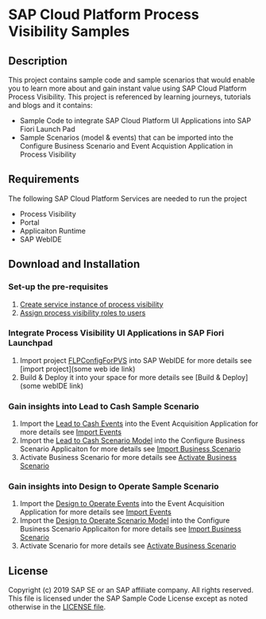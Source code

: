 # SAP Cloud Platform Process Visibility Samples

## Description
This project contains sample code and sample scenarios that would enable you to learn more about and gain instant value using SAP Cloud Platform Process Visibility. This project is referenced by learning journeys, tutorials and blogs and it contains:
* Sample Code to integrate SAP Cloud Platform UI Applications into SAP Fiori Launch Pad
* Sample Scenarios (model & events) that can be imported into the Configure Business Scenario and Event Acquistion Application in Process Visibility 


## Requirements
The following SAP Cloud Platform Services are needed to run the project
* Process Visibility
* Portal
* Applicaiton Runtime
* SAP WebIDE


## Download and Installation

### Set-up the pre-requisites
1. [Create service instance of process visibility](https://developers-qa.sap.com/tutorials/cp-cf-processvisibility-setup-serviceinstance.html)
2. [Assign process visibility roles to users](https://developers-qa.sap.com/tutorials/cp-cf-processvisibility-setup-assignroles.html)

### Integrate Process Visibility UI Applications in SAP Fiori Launchpad 
1. Import project [FLPConfigForPVS](/releases/download/1.0.0/FLPConfigForPVS.zip) into SAP WebIDE for more details see [import project](some web ide link)
2. Build & Deploy it into your space for more details see [Build & Deploy](some webIDE link)

### Gain insights into Lead to Cash Sample Scenario
1. Import the [Lead to Cash Events](/releases/download/1.0.0/LeadToCashEvents.json) into the Event Acquisition Application for more details see [Import Events](https://help.sap.com/viewer/62fd39fa3eae4046b23dba285e84bfd4/Cloud/en-US/f8f285104c6d497fb3df15e7fb415cec.html)
2. Import the [Lead to Cash Scenario Model](/releases/download/1.0.0/LeadToCashScenarioModel.zip) into the Configure Business Scenario Applicaiton for more details see [Import Business Scenario](https://help.sap.com/viewer/62fd39fa3eae4046b23dba285e84bfd4/Cloud/en-US/df284fd12073454392c5db8913f82d81.html)
3. Activate Business Scenario for more details see [Activate Business Scenario](https://help.sap.com/viewer/62fd39fa3eae4046b23dba285e84bfd4/Cloud/en-US/df284fd12073454392c5db8913f82d81.html)

### Gain insights into Design to Operate Sample Scenario 
1. Import the [Design to Operate Events](/releases/download/1.0.0/EmployeeOnboardingEvents.json) into the Event Acquisition Application for more details see [Import Events](https://help.sap.com/viewer/62fd39fa3eae4046b23dba285e84bfd4/Cloud/en-US/f8f285104c6d497fb3df15e7fb415cec.html)
2. Import the [Design to Operate Scenario Model](/releases/download/1.0.0/DesignToOperateScenarioModel.zip) into the Configure Business Scenario Applicaiton for more details see [Import Business Scenario](https://help.sap.com/viewer/62fd39fa3eae4046b23dba285e84bfd4/Cloud/en-US/df284fd12073454392c5db8913f82d81.html)
3. Activate Scenario for more details see [Activate Business Scenario](https://help.sap.com/viewer/62fd39fa3eae4046b23dba285e84bfd4/Cloud/en-US/df284fd12073454392c5db8913f82d81.html)


## License
Copyright (c) 2019 SAP SE or an SAP affiliate company. All rights reserved.
This file is licensed under the SAP Sample Code License except as noted otherwise in the [LICENSE file](License).
